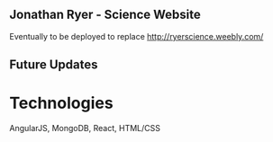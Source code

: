 ## Jonathan Ryer - Science Website
Eventually to be deployed to replace http://ryerscience.weebly.com/

## Future Updates
# Technologies
AngularJS, MongoDB, React, HTML/CSS
